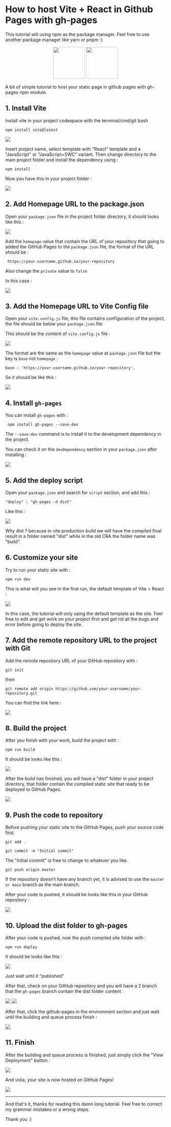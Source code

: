 
# How to host Vite + React in Github Pages with gh-pages

This tutorial will using npm as the package manager. Feel free to use another package manager like yarn or pnpm :)

<p align="center">
<img src="https://vitejs.dev/logo.svg" height="100px" width="100px" />

<img src="https://user-images.githubusercontent.com/25181517/183897015-94a058a6-b86e-4e42-a37f-bf92061753e5.png" height="100px" width="100px" />
 </p>


A bit of simple tutorial to host your static page in github pages with gh-pages npm module.

## 1. Install Vite
Install vite in your project codespace with the terminal/cmd/git bash

``` npm install vite@latest ```

<img src="https://raw.githubusercontent.com/arifian853/mini-readme-cdn/main/vite-gh-pages/1.png" />

Insert project name, select template with "React" template and a "JavaScript" or "JavaScript+SWC" variant. Then change directory to the main project folder and install the dependency using : 

``` npm install ```

Now you have this in your project folder : 

<img src="https://raw.githubusercontent.com/arifian853/mini-readme-cdn/main/vite-gh-pages/2.png" />

## 2. Add Homepage URL to the package.json

Open your ```package.json``` file in the project folder directory, it should looks like this : 

<img src="https://raw.githubusercontent.com/arifian853/mini-readme-cdn/main/vite-gh-pages/3.png" />

Add the ```homepage``` value that contain the URL of your repository that going to added the GitHub Pages to the ```package.json``` file, the format of the URL should be : 

``` https://your-username.github.io/your-repository```

Also change the ```private``` value to ```false```

In this case : 

<img src="https://raw.githubusercontent.com/arifian853/mini-readme-cdn/main/vite-gh-pages/4.png" />


## 3. Add the Homepage URL to Vite Config file

Open your ```vite.config.js``` file, this file contains configuration of the project, the file should be below your ```package.json``` file 

This should be the content of ```vite.config.js``` file : 

<img src="https://raw.githubusercontent.com/arifian853/mini-readme-cdn/main/vite-gh-pages/5.png" />

The format are the same as the ```homepage``` value at  ```package.json``` file but the key is ```base``` not ```homepage``` : 

```base : 'https://your-username.github.io/your-repository',```

So it should be like this : 

<img src="https://raw.githubusercontent.com/arifian853/mini-readme-cdn/main/vite-gh-pages/6.png" />

## 4. Install ```gh-pages``` 
You can install ```gh-pages``` with : 

``` npm install gh-pages --save-dev```

The ```--save-dev``` command is to install it to the development dependency in the project.

You can check it on the ```devDependency``` section in your ```package.json``` after installing : 

<img src="https://raw.githubusercontent.com/arifian853/mini-readme-cdn/main/vite-gh-pages/7.png" />


## 5. Add the deploy script

Open your ```package.json``` and search for ```script``` section, and add this : 

```"deploy" : "gh-pages -d dist"```

Like this :

<img src="https://raw.githubusercontent.com/arifian853/mini-readme-cdn/main/vite-gh-pages/8.png" />

Why dist ? because in vite production build we will have the compiled final result in a folder named "dist" while in the old CRA the folder name was "build".

## 6. Customize your site

Try to run your static site with : 

```npm run dev```

This is what will you see in the first run, the default template of Vite + React : 

<img src="https://raw.githubusercontent.com/arifian853/mini-readme-cdn/main/vite-gh-pages/9.png" />

In this case, the tutorial will only using the default template as the site. Feel free to edit and get work on your project first and get rid all the bugs and error before going to deploy the site.

## 7. Add the remote repository URL to the project with Git

Add the remote repository URL of your GitHub repository with : 

```git init``` 

then

```git remote add origin https://github.com/your-username/your-repository.git```

You can find the link here : 

<img src="https://raw.githubusercontent.com/arifian853/mini-readme-cdn/main/vite-gh-pages/12.png" />

## 8. Build the project

After you finish with your work, build the project with : 

```npm run build```

It should be looks like this : 

<img src="https://raw.githubusercontent.com/arifian853/mini-readme-cdn/main/vite-gh-pages/10.png" />

After the build has finished, you will have a "dist" folder in your project directory, that folder contain the compiled static site that ready to be deployed to GitHub Pages.

<img src="https://raw.githubusercontent.com/arifian853/mini-readme-cdn/main/vite-gh-pages/11.png" />

## 9. Push the code to repository
Before pushing your static site to the GitHub Pages, push your source code first.

```git add .```

```git commit -m "Initial commit"```

The "Initial commit" is free to change to whatever you like.

```git push origin master```

If the repository doesn't have any branch yet, it is advised to use the ```master or main``` branch as the main branch.

After your code is pushed, it should be looks like this in your GitHub repository : 

<img src="https://raw.githubusercontent.com/arifian853/mini-readme-cdn/main/vite-gh-pages/13.png" />


## 10.  Upload the dist folder to gh-pages 

After your code is pushed, now the push compiled site folder with : 

```npm run deploy``` 

It should be looks like this : 

<img src="https://raw.githubusercontent.com/arifian853/mini-readme-cdn/main/vite-gh-pages/14.png" />

Just wait until it "published"

After that, check on your GitHub repository and you will have a 2 branch that the ```gh-pages``` branch contain the dist folder content : 

<img src="https://raw.githubusercontent.com/arifian853/mini-readme-cdn/main/vite-gh-pages/15.png" />

<img src="https://raw.githubusercontent.com/arifian853/mini-readme-cdn/main/vite-gh-pages/16.png" />

After that, click the github-pages in the environment section and just wait until the building and queue process finish : 

<img src="https://raw.githubusercontent.com/arifian853/mini-readme-cdn/main/vite-gh-pages/17.png" />


## 11. Finish

After the building and queue process is finished, just simply click the "View Deployment" button : 

<img src="https://raw.githubusercontent.com/arifian853/mini-readme-cdn/main/vite-gh-pages/18.png" />

And voila, your site is now hosted on GitHub Pages!

<img src="https://raw.githubusercontent.com/arifian853/mini-readme-cdn/main/vite-gh-pages/8.png" />


---

And that's it, thanks for reading this damn long tutorial. Feel free to correct my grammar mistakes or a wrong steps.

Thank you :)
